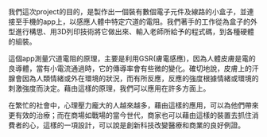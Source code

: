 我們這次project的目的，是製作出一個裝有數個電子元件及線路的小盒子，並連接至手機的app上，以感應人體中特定穴道的電阻。我們著手的工作從為盒子的外型進行構思、用3D列印技術將它做出來、輸入老師所給予的程式碼，到各種硬體的組裝。

這個app測量穴道電阻的原理，主要是利用GSR(膚電感應)，因為人體皮膚是電的良導體，當有小電流通過時，它的傳導率會有些微的變化。確切地說，皮膚上的汗腺會因為人類情緒或外在環境的狀況，而有所反應，反應的強度根據情緒或環境的刺激強度而決定。藉由這樣的原理，我們可以應用在許多方面上。

在繁忙的社會中，心理壓力龐大的人越來越多，藉由這樣的應用，可以為他們帶來更有效的治療；而在商場如戰場的當今世代，商家也可以藉由這樣的裝置去抓住消費者的心，這樣的一項設計，可以說是創新科技改變醫療和商業的良好例證。
